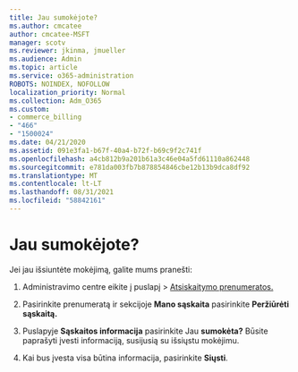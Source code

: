 ```yaml
---
title: Jau sumokėjote?
ms.author: cmcatee
author: cmcatee-MSFT
manager: scotv
ms.reviewer: jkinma, jmueller
ms.audience: Admin
ms.topic: article
ms.service: o365-administration
ROBOTS: NOINDEX, NOFOLLOW
localization_priority: Normal
ms.collection: Adm_O365
ms.custom:
- commerce_billing
- "466"
- "1500024"
ms.date: 04/21/2020
ms.assetid: 091e3fa1-b67f-40a4-b72f-b69c9f2c741f
ms.openlocfilehash: a4cb812b9a201b61a3c46e04a5fd61110a862448
ms.sourcegitcommit: e781da003fb7b878854846cbe12b13b9dca8df92
ms.translationtype: MT
ms.contentlocale: lt-LT
ms.lasthandoff: 08/31/2021
ms.locfileid: "58842161"
---
```

# <a name="already-paid"></a>Jau sumokėjote?

Jei jau išsiuntėte mokėjimą, galite mums pranešti:
  
1. Administravimo centre eikite į  puslapį \> [Atsiskaitymo prenumeratos.](https://go.microsoft.com/fwlink/p/?linkid=842054)

2. Pasirinkite prenumeratą ir sekcijoje **Mano sąskaita** pasirinkite **Peržiūrėti sąskaitą.**

3. Puslapyje **Sąskaitos informacija** pasirinkite Jau **sumokėta?** Būsite paprašyti įvesti informaciją, susijusią su išsiųstu mokėjimu.

4. Kai bus įvesta visa būtina informacija, pasirinkite **Siųsti**.